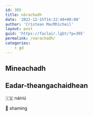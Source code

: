 ```yaml
---
id: 305
title: nàrachadh
date: '2022-12-15T14:22:40+00:00'
author: 'Crìstean MacMhìcheil'
layout: post
guid: 'https://faclair.lgbt/?p=305'
permalink: /narachadh/
categories:
    - gd
---
```


## Mìneachadh

## Eadar-theangachaidhean

&#x1f1ee;&#x1f1ea; náiriú

&#x1f3f4;&#xe0067;&#xe0062;&#xe0065;&#xe006e;&#xe0067;&#xe007f; shaming